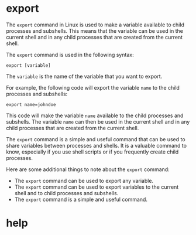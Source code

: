 # export

The `export` command in Linux is used to make a variable available to child processes and subshells. This means that the variable can be used in the current shell and in any child processes that are created from the current shell.

The `export` command is used in the following syntax:

```
export [variable]
```

The `variable` is the name of the variable that you want to export.

For example, the following code will export the variable `name` to the child processes and subshells:

```
export name=johndoe
```

This code will make the variable `name` available to the child processes and subshells. The variable `name` can then be used in the current shell and in any child processes that are created from the current shell.

The `export` command is a simple and useful command that can be used to share variables between processes and shells. It is a valuable command to know, especially if you use shell scripts or if you frequently create child processes.

Here are some additional things to note about the `export` command:

* The `export` command can be used to export any variable.
* The `export` command can be used to export variables to the current shell and to child processes and subshells.
* The `export` command is a simple and useful command.




# help 

```

```
